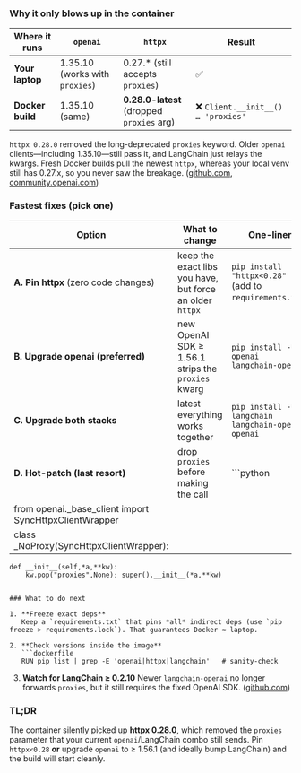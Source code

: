 ### Why it only blows up in the container

| Where it runs    | `openai`                       | `httpx`                                   | Result                            |
| ---------------- | ------------------------------ | ----------------------------------------- | --------------------------------- |
| **Your laptop**  | 1.35.10 (works with `proxies`) | 0.27.\* (still accepts `proxies`)         | ✅                                 |
| **Docker build** | 1.35.10 (same)                 | **0.28.0-latest** (dropped `proxies` arg) | ❌ `Client.__init__() … 'proxies'` |

`httpx 0.28.0` removed the long-deprecated `proxies` keyword. Older `openai` clients—including 1.35.10—still pass it, and LangChain just relays the kwargs. Fresh Docker builds pull the newest `httpx`, whereas your local venv still has 0.27.x, so you never saw the breakage. ([github.com][1], [community.openai.com][2])

### Fastest fixes (pick one)

| Option                                                   | What to change                                           | One-liner                                              |
| -------------------------------------------------------- | -------------------------------------------------------- | ------------------------------------------------------ |
| **A. Pin httpx** (zero code changes)                     | keep the exact libs you have, but force an older `httpx` | `pip install "httpx<0.28"` (add to `requirements.txt`) |
| **B. Upgrade openai (preferred)**                        | new OpenAI SDK ≥ 1.56.1 strips the `proxies` kwarg       | `pip install -U openai langchain-openai`               |
| **C. Upgrade both stacks**                               | latest everything works together                         | `pip install -U langchain langchain-openai openai`     |
| **D. Hot-patch (last resort)**                           | drop `proxies` before making the call                    | \`\`\`python                                           |
| from openai.\_base\_client import SyncHttpxClientWrapper |                                                          |                                                        |
| class \_NoProxy(SyncHttpxClientWrapper):                 |                                                          |                                                        |

```
def __init__(self,*a,**kw):
    kw.pop("proxies",None); super().__init__(*a,**kw)
```

````| :contentReference[oaicite:1]{index=1} |

### What to do next

1. **Freeze exact deps**  
   Keep a `requirements.txt` that pins *all* indirect deps (use `pip freeze > requirements.lock`). That guarantees Docker ≈ laptop.

2. **Check versions inside the image**  
   ```dockerfile
   RUN pip list | grep -E 'openai|httpx|langchain'   # sanity-check
````

3. **Watch for LangChain ≥ 0.2.10**
   Newer `langchain-openai` no longer forwards `proxies`, but it still requires the fixed OpenAI SDK. ([github.com][3])

### TL;DR

The container silently picked up **httpx 0.28.0**, which removed the `proxies` parameter that your current `openai`/LangChain combo still sends. Pin `httpx<0.28` **or** upgrade `openai` to ≥ 1.56.1 (and ideally bump LangChain) and the build will start cleanly.

[1]: https://github.com/langchain-ai/langchain/issues/28406 "Deprecated argument(s) removed when using `httpx==0.28.0` · Issue #28406 · langchain-ai/langchain · GitHub"
[2]: https://community.openai.com/t/client-openai-returns-error-client-init-got-an-unexpected-keyword-argument-proxies/1035249?utm_source=chatgpt.com "Client = OpenAI() returns error \"Client.__init__() got an unexpected ..."
[3]: https://github.com/langchain-ai/langchain/issues/28406?utm_source=chatgpt.com "Deprecated argument(s) removed when using httpx==0.28.0 #28406"
